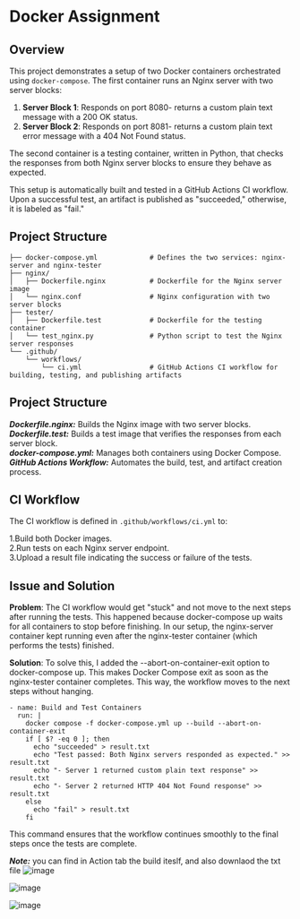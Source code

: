 ﻿# Docker Assignment

## Overview
This project demonstrates a setup of two Docker containers orchestrated using `docker-compose`. 
The first container runs an Nginx server with two server blocks:
1. **Server Block 1**: Responds on port 8080- returns a custom plain text message with a 200 OK status.
2. **Server Block 2**: Responds on port 8081- returns a custom plain text error message with a 404 Not Found status.

The second container is a testing container, written in Python, that checks the responses from both Nginx server blocks to ensure they behave as expected.

This setup is automatically built and tested in a GitHub Actions CI workflow. Upon a successful test, an artifact is published as "succeeded," otherwise, it is labeled as "fail."

## Project Structure
```plaintext
├── docker-compose.yml             # Defines the two services: nginx-server and nginx-tester
├── nginx/
│   ├── Dockerfile.nginx           # Dockerfile for the Nginx server image
│   └── nginx.conf                 # Nginx configuration with two server blocks
├── tester/
│   ├── Dockerfile.test            # Dockerfile for the testing container
│   └── test_nginx.py              # Python script to test the Nginx server responses
└── .github/
    └── workflows/
        └── ci.yml                 # GitHub Actions CI workflow for building, testing, and publishing artifacts
```
## Project Structure
***Dockerfile.nginx:*** Builds the Nginx image with two server blocks.  
***Dockerfile.test:*** Builds a test image that verifies the responses from each server block.  
***docker-compose.yml:*** Manages both containers using Docker Compose.  
***GitHub Actions Workflow:*** Automates the build, test, and artifact creation process.  

## CI Workflow
The CI workflow is defined in `.github/workflows/ci.yml` to:

1.Build both Docker images.  
2.Run tests on each Nginx server endpoint.  
3.Upload a result file indicating the success or failure of the tests.  

## Issue and Solution
**Problem**: The CI workflow would get "stuck" and not move to the next steps after running the tests. This happened because docker-compose up waits for all containers to stop before finishing. In our setup, the nginx-server container kept running even after the nginx-tester container (which performs the tests) finished.

**Solution**: To solve this, I added the --abort-on-container-exit option to docker-compose up. This makes Docker Compose exit as soon as the nginx-tester container completes. This way, the workflow moves to the next steps without hanging.

```
- name: Build and Test Containers
  run: |
    docker compose -f docker-compose.yml up --build --abort-on-container-exit
    if [ $? -eq 0 ]; then
      echo "succeeded" > result.txt
      echo "Test passed: Both Nginx servers responded as expected." >> result.txt
      echo "- Server 1 returned custom plain text response" >> result.txt
      echo "- Server 2 returned HTTP 404 Not Found response" >> result.txt
    else
      echo "fail" > result.txt
    fi
```
This command ensures that the workflow continues smoothly to the final steps once the tests are complete.

***Note:***
you can find in Action tab the build iteslf, and also downlaod the txt file
![image](https://github.com/user-attachments/assets/04f08d1b-1ccf-4cfd-ad9b-1fd31f00983b)


![image](https://github.com/user-attachments/assets/902e0a1b-9922-4ba0-b991-64a1f965b27e)


![image](https://github.com/user-attachments/assets/d166db34-bba7-4e04-aa80-39a4c71b61b5)


